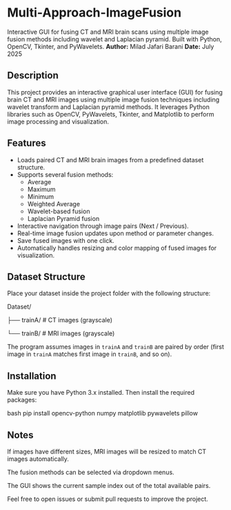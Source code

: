 # Multi-Approach-ImageFusion
Interactive GUI for fusing CT and MRI brain scans using multiple image fusion methods including wavelet and Laplacian pyramid. Built with Python, OpenCV, Tkinter, and PyWavelets.
**Author:** Milad Jafari Barani 
**Date:** July 2025

## Description

This project provides an interactive graphical user interface (GUI) for fusing brain CT and MRI images using multiple image fusion techniques including wavelet transform and Laplacian pyramid methods. It leverages Python libraries such as OpenCV, PyWavelets, Tkinter, and Matplotlib to perform image processing and visualization.

## Features

- Loads paired CT and MRI brain images from a predefined dataset structure.
- Supports several fusion methods:
  - Average
  - Maximum
  - Minimum
  - Weighted Average
  - Wavelet-based fusion
  - Laplacian Pyramid fusion
- Interactive navigation through image pairs (Next / Previous).
- Real-time image fusion updates upon method or parameter changes.
- Save fused images with one click.
- Automatically handles resizing and color mapping of fused images for visualization.

## Dataset Structure

Place your dataset inside the project folder with the following structure:

Dataset/

├── trainA/ # CT images (grayscale)

└── trainB/ # MRI images (grayscale)


The program assumes images in `trainA` and `trainB` are paired by order (first image in `trainA` matches first image in `trainB`, and so on).

## Installation

Make sure you have Python 3.x installed. Then install the required packages:

bash
pip install opencv-python numpy matplotlib pywavelets pillow

## Notes
If images have different sizes, MRI images will be resized to match CT images automatically.

The fusion methods can be selected via dropdown menus.

The GUI shows the current sample index out of the total available pairs.

Feel free to open issues or submit pull requests to improve the project.

